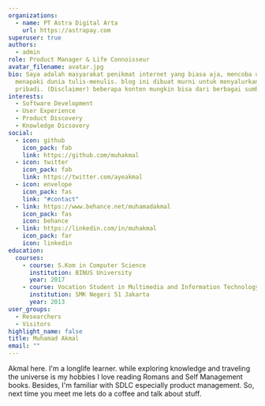 ```yaml
---
organizations:
  - name: PT Astra Digital Arta
    url: https://astrapay.com
superuser: true
authors:
  - admin
role: Product Manager & Life Connoisseur
avatar_filename: avatar.jpg
bio: Saya adalah masyarakat penikmat internet yang biasa aja, mencoba untuk
  menapaki dunia tulis-menulis. blog ini dibuat murni untuk menyalurkan hasrat
  pribadi. (Disclaimer) beberapa konten mungkin bisa dari berbagai sumber.
interests:
  - Software Development
  - User Experience
  - Product Discovery
  - Knowledge Dicsovery
social:
  - icon: github
    icon_pack: fab
    link: https://github.com/muhakmal
  - icon: twitter
    icon_pack: fab
    link: https://twitter.com/ayeakmal
  - icon: envelope
    icon_pack: fas
    link: "#contact"
  - link: https://www.behance.net/muhamadakmal
    icon_pack: fas
    icon: behance
  - link: https://linkedin.com/in/muhakmal
    icon_pack: far
    icon: linkedin
education:
  courses:
    - course: S.Kom in Computer Science
      institution: BINUS University
      year: 2017
    - course: Vocation Student in Multimedia and Information Technology
      institution: SMK Negeri 51 Jakarta
      year: 2013
user_groups:
  - Researchers
  - Visitors
highlight_name: false
title: Muhamad Akmal
email: ""
---
```

Akmal here. I'm a longlife learner. while exploring knowledge and traveling the universe is my hobbies I love reading Romans and Self Management books. Besides, I'm familiar with SDLC especially product management. So, next time you meet me lets do a coffee and talk about stuff.